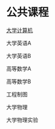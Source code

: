 # 公共课程

[大学计算机](./the_basic_course_of_computer/the_basic_course_of_computer.md)

大学英语A

大学英语B

高等数学A

高等数学B

工程制图

大学物理

大学物理实验

